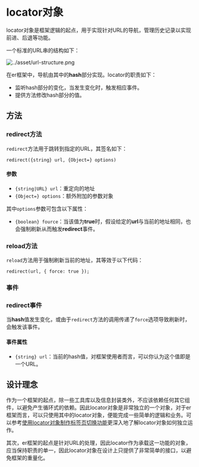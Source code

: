 # locator对象

locator对象是框架逻辑的起点，用于实现针对URL的导航，管理历史记录以实现前进、后退等功能。

一个标准的URL串的结构如下：

![../asset/url-structure.png](URL结构示意)

在er框架中，导航由其中的**hash**部分实现。locator的职责如下：

- 监听hash部分的变化，当发生变化时，触发相应事件。
- 提供方法修改hash部分的值。

## 方法

### redirect方法

`redirect`方法用于跳转到指定的URL，其签名如下：

    redirect({string} url, {Object=} options)

#### 参数

- `{string|URL} url`：重定向的地址
- `{Object=} options`：额外附加的参数对象

其中`options`参数可包含以下属性：

- `{boolean} fource`：当该值为**true**时，假设给定的**url**与当前的地址相同，也会强制刷新从而触发**redirect**事件。

### reload方法

`reload`方法用于强制刷新当前的地址，其等效于以下代码：

    redirect(url, { force: true });

### 事件

### redirect事件

当**hash**值发生变化，或由于`redirect`方法的调用传递了`force`选项导致刷新时，会触发该事件。

#### 事件属性

- `{string} url`：当前的hash值，对框架使用者而言，可以你认为这个值即是一个URL。

## 设计理念

作为一个框架的起点，除一些工具库以及信息封装类外，不应该依赖任何其它组件，以避免产生循环式的依赖。因此locator对象是非常独立的一个对象，对于er框架而言，可以只使用其中的locator对象，便能完成一些简单的逻辑和业务。可以参考[使用locator对象制作标签页切换功能](../../example/tab "展示单独使用locator对象")更深入地了解locator对象如何独立运作。

其次，er框架的起点是针对URL的处理，因此locator作为承载这一功能的对象，应当保持职责的单一，因此locator对象在设计上只提供了非常简单的接口，以避免框架的重量化。